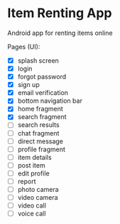 # Item Renting App
Android app for renting items online

Pages (UI):
- [X] splash screen
- [X] login
- [X] forgot password
- [X] sign up
- [X] email verification
- [X] bottom navigation bar
- [X] home fragment
- [X] search fragment
- [ ] search results
- [ ] chat fragment
- [ ] direct message
- [ ] profile fragment
- [ ] item details
- [ ] post item
- [ ] edit profile
- [ ] report
- [ ] photo camera
- [ ] video camera
- [ ] video call
- [ ] voice call